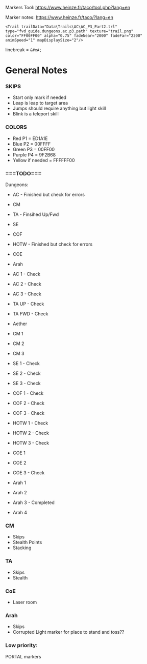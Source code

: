 Markers Tool: https://www.heinze.fr/taco/tool.php?lang=en

Marker notes: https://www.heinze.fr/taco/?lang=en



```
<Trail trailData="Data\Trails\AC\AC_P3_Part2.trl" type="fvd_guide.dungeons.ac.p3.path" texture="trail.png" color="FF00FF00" alpha="0.75" fadeNear="2000" fadeFar="2200" animSpeed="1" mapDisplaySize="2"/>
```

linebreak = `&#xA;`

# General Notes

### SKIPS
- Start only mark if needed
- Leap is leap to target area
- Jumps should require anything but light skill
- Blink is a teleport skill

### COLORS
- Red P1  = ED1A1E
- Blue P2 = 00FFFF
- Green P3 = 00FF00
- Purple P4 = 9F2B68
- Yellow if needed = FFFFFF00



### ===TODO===

Dungeons:

- AC - Finished but check for errors
- CM 
- TA - Finsihed Up/Fwd
- SE
- COF
- HOTW - Finished but check for errors
- COE
- Arah




- AC 1 - Check
- AC 2 - Check
- AC 3 - Check

- TA UP - Check
- TA FWD - Check
- Aether

- CM 1
- CM 2
- CM 3

- SE 1 - Check
- SE 2 - Check
- SE 3 - Check

- COF 1 - Check
- COF 2 - Check
- COF 3 - Check

- HOTW 1 - Check
- HOTW 2 - Check
- HOTW 3 - Check

- COE 1
- COE 2 
- COE 3 - Check

- Arah 1
- Arah 2
- Arah 3 - Completed
- Arah 4


### CM
* Skips
* Stealth Points
* Stacking

### TA
* Skips
* Stealth


### CoE
* Laser room


### Arah
* Skips 
* Corrupted Light marker for place to stand and toss??


### Low priority:
PORTAL markers
